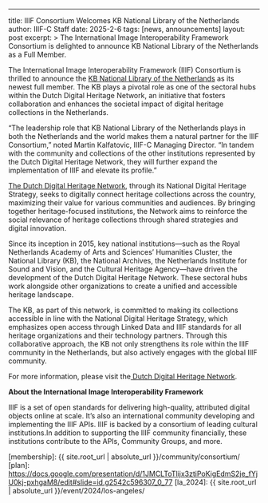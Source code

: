 ---
title: IIIF Consortium Welcomes KB National Library of the Netherlands
author: IIIF-C Staff
date: 2025-2-6
tags: [news, announcements]
layout: post
excerpt: >
  The International Image Interoperability Framework Consortium is delighted to announce KB National Library of the Netherlands as a Full Member.

The International Image Interoperability Framework (IIIF) Consortium is thrilled to announce the [KB National Library of the Netherlands](https://www.kb.nl/en) as its newest full member. The KB plays a pivotal role as one of the sectoral hubs within the Dutch Digital Heritage Network, an initiative that fosters collaboration and enhances the societal impact of digital heritage collections in the Netherlands.

“The leadership role that KB National Library of the Netherlands plays in both the Netherlands and the world makes them a natural partner for the IIIF Consortium,” noted Martin Kalfatovic, IIIF-C Managing Director. “In tandem with the community and collections of the other institutions represented by the Dutch Digital Heritage Network, they will further expand the implementation of IIIF and elevate its profile.”

[The Dutch Digital Heritage Network](https://www.netwerkdigitaalerfgoed.nl/en/), through its National Digital Heritage Strategy, seeks to digitally connect heritage collections across the country, maximizing their value for various communities and audiences. By bringing together heritage-focused institutions, the Network aims to reinforce the social relevance of heritage collections through shared strategies and digital innovation.

Since its inception in 2015, key national institutions—such as the Royal Netherlands Academy of Arts and Sciences’ Humanities Cluster, the National Library (KB), the National Archives, the Netherlands Institute for Sound and Vision, and the Cultural Heritage Agency—have driven the development of the Dutch Digital Heritage Network. These sectoral hubs work alongside other organizations to create a unified and accessible heritage landscape.

The KB, as part of this network, is committed to making its collections accessible in line with the National Digital Heritage Strategy, which emphasizes open access through Linked Data and IIIF standards for all heritage organizations and their technology partners. Through this collaborative approach, the KB not only strengthens its role within the IIIF community in the Netherlands, but also actively engages with the global IIIF community.

For more information, please visit the[ Dutch Digital Heritage Network](https://www.netwerkdigitaalerfgoed.nl/en/).


**About the International Image Interoperability Framework**

IIIF is a set of open standards for delivering high-quality, attributed digital objects online at scale. It’s also an international community developing and implementing the IIIF APIs. IIIF is backed by a consortium of leading cultural institutions.In addition to supporting the IIIF community financially, these institutions contribute to the APIs, Community Groups, and more.



[membership]: {{ site.root_url | absolute_url }}/community/consortium/
[plan]: https://docs.google.com/presentation/d/1JMCLToTlijx3ztiPoKigEdmS2je_fYjU0kj-pxhgaM8/edit#slide=id.g2542c596307_0_77
[la_2024]: {{ site.root_url | absolute_url }}/event/2024/los-angeles/
